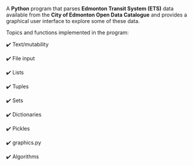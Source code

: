 A **Python** program that parses **Edmonton Transit System (ETS)** data available from the **City of Edmonton Open Data Catalogue** and provides a graphical user interface to
explore some of these data.

Topics and functions implemented in the program:

:heavy_check_mark: Text/mutability

:heavy_check_mark: File input

:heavy_check_mark: Lists

:heavy_check_mark: Tuples

:heavy_check_mark: Sets

:heavy_check_mark: Dictionaries

:heavy_check_mark: Pickles

:heavy_check_mark: graphics.py

:heavy_check_mark: Algorithms
